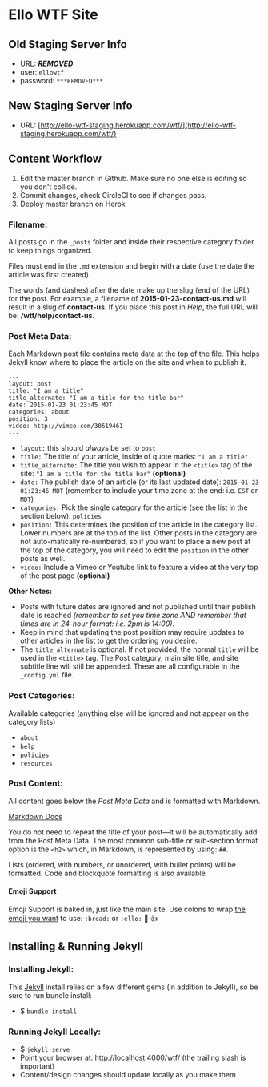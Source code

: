 # Ello WTF Site

## Old Staging Server Info

* URL: [***REMOVED***](***REMOVED***)
* user: `ellowtf`
* password: `***REMOVED***`

## New Staging Server Info

* URL: [http://ello-wtf-staging.herokuapp.com/wtf/](http://ello-wtf-staging.herokuapp.com/wtf/)

## Content Workflow

1. Edit the master branch in Github. Make sure no one else is editing so you don't collide.
2. Commit changes, check CircleCI to see if changes pass.
3. Deploy master branch on Herok

### Filename:

All posts go in the `_posts` folder and inside their respective category folder to keep things organized.

Files must end in the `.md` extension and begin with a date (use the date the article was first created).

The words (and dashes) after the date make up the slug (end of the URL) for the post. For example, a filename of **2015-01-23-contact-us.md** will result in a slug of **contact-us**. If you place this post in _Help_, the full URL will be: **/wtf/help/contact-us**.

### Post Meta Data:
Each Markdown post file contains meta data at the top of the file. This helps Jekyll know where to place the article on the site and when to publish it.
```
---
layout: post
title: "I am a title"
title_alternate: "I am a title for the title bar"
date: 2015-01-23 01:23:45 MDT
categories: about
position: 3
video: http://vimeo.com/30619461
---
```

* `layout:` this should _always_ be set to `post`
* `title:` The title of your article, inside of quote marks: `"I am a title"`
* `title_alternate:` The title you wish to appear in the `<title>` tag of the site: `"I am a title for the title bar"` **(optional)**
* `date:` The publish date of an article (or its last updated date): `2015-01-23 01:23:45 MDT` (remember to include your time zone at the end: i.e. `EST` or `MDT`)
* `categories:` Pick the single category for the article (see the list in the section below): `policies`
* `position:` This determines the position of the article in the category list. Lower numbers are at the top of the list. Other posts in the category are not auto-matically re-numbered, so if you want to place a new post at the top of the category, you will need to edit the `position` in the other posts as well.
* `video:` Include a Vimeo or Youtube link to feature a video at the very top of the post page **(optional)**

**Other Notes:**
* Posts with future dates are ignored and not published until their publish date is reached _(remember to set you time zone AND remember that times are in 24-hour format: i.e. 2pm is 14:00)_.
* Keep in mind that updating the post position may require updates to other articles in the list to get the ordering you desire.
* The `title_alternate` is optional. If not provided, the normal `title` will be used in the `<title>` tag. The Post category, main site title, and site subtitle line will still be appended. These are all configurable in the `_config.yml` file.

### Post Categories:
Available categories (anything else will be ignored and not appear on the category lists)

* `about`
* `help`
* `policies`
* `resources`

### Post Content:
All content goes below the _Post Meta Data_ and is formatted with Markdown.

[Markdown Docs](http://daringfireball.net/projects/markdown/syntax)

You do not need to repeat the title of your post—it will be automatically add from the Post Meta Data. The most common sub-title or sub-section format option is the `<h2>` which, in Markdown, is represented by using: `##`.

Lists (ordered, with numbers, or unordered, with bullet points) will be formatted. Code and blockquote formatting is also available.

#### Emoji Support

Emoji Support is baked in, just like the main site. Use colons to wrap [the emoji you want](http://www.emoji-cheat-sheet.com) to use: `:bread:` or `:ello:` :bread: :+1:

## Installing & Running Jekyll

### Installing Jekyll:

This [Jekyll](http://jekyllrb.com/) install relies on a few different gems (in addition to Jekyll), so be sure to run bundle install:

* $ `bundle install`

### Running Jekyll Locally:

* $ `jekyll serve`
* Point your browser at: [http://localhost:4000/wtf/](http://localhost:4000/wtf/) (the trailing slash is important)
* Content/design changes should update locally as you make them
